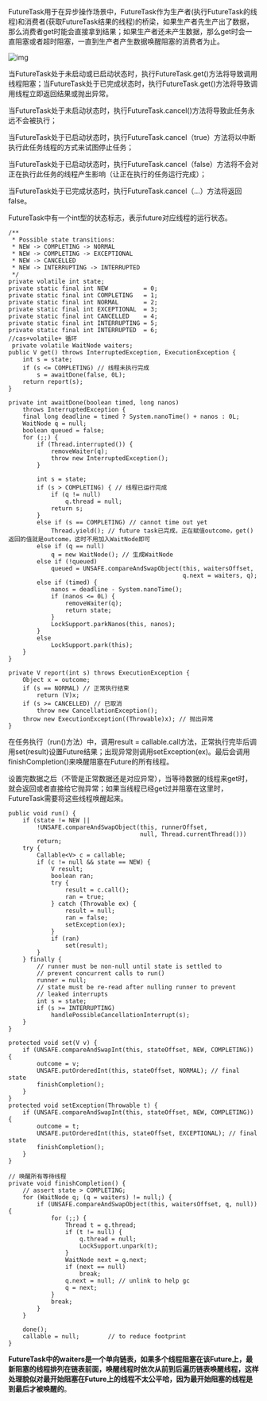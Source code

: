 FutureTask用于在异步操作场景中，FutureTask作为生产者(执行FutureTask的线程)和消费者(获取FutureTask结果的线程)的桥梁，如果生产者先生产出了数据，那么消费者get时能会直接拿到结果；如果生产者还未产生数据，那么get时会一直阻塞或者超时阻塞，一直到生产者产生数据唤醒阻塞的消费者为止。

![img](https://imgconvert.csdnimg.cn/aHR0cHM6Ly9tbWJpei5xcGljLmNuL21tYml6X3BuZy9qT0QzUFVVeFRpYk5mTWNsNmZZTmNaSWhXWUJtRzRRNW1pYXczNWx5MWljQWQyaWJodVBoa0duNmw1Qzc0R0FlTTVpYVJiNjR1bTJZS2hrUGNXNExQNE5admh3LzY0MA?x-oss-process=image/format,png)

当FutureTask处于未启动或已启动状态时，执行FutureTask.get()方法将导致调用线程阻塞；当FutureTask处于已完成状态时，执行FutureTask.get()方法将导致调用线程立即返回结果或抛出异常。

当FutureTask处于未启动状态时，执行FutureTask.cancel()方法将导致此任务永远不会被执行；

当FutureTask处于已启动状态时，执行FutureTask.cancel（true）方法将以中断执行此任务线程的方式来试图停止任务；

当FutureTask处于已启动状态时，执行FutureTask.cancel（false）方法将不会对正在执行此任务的线程产生影响（让正在执行的任务运行完成）；

当FutureTask处于已完成状态时，执行FutureTask.cancel（…）方法将返回false。





FutureTask中有一个int型的状态标志，表示future对应线程的运行状态。

```
/**
 * Possible state transitions:
 * NEW -> COMPLETING -> NORMAL
 * NEW -> COMPLETING -> EXCEPTIONAL
 * NEW -> CANCELLED
 * NEW -> INTERRUPTING -> INTERRUPTED
 */
private volatile int state;
private static final int NEW          = 0;
private static final int COMPLETING   = 1;
private static final int NORMAL       = 2;
private static final int EXCEPTIONAL  = 3;
private static final int CANCELLED    = 4;
private static final int INTERRUPTING = 5;
private static final int INTERRUPTED  = 6;
//cas+volatile+ 循环
 private volatile WaitNode waiters;
public V get() throws InterruptedException, ExecutionException {
    int s = state;
    if (s <= COMPLETING) // 线程未执行完成
        s = awaitDone(false, 0L);
    return report(s);
}
 
private int awaitDone(boolean timed, long nanos)
    throws InterruptedException {
    final long deadline = timed ? System.nanoTime() + nanos : 0L;
    WaitNode q = null;
    boolean queued = false;
    for (;;) {
        if (Thread.interrupted()) {
            removeWaiter(q);
            throw new InterruptedException();
        }
 
        int s = state;
        if (s > COMPLETING) { // 线程已运行完成
            if (q != null)
                q.thread = null;
            return s;
        }
        else if (s == COMPLETING) // cannot time out yet
            Thread.yield(); // future task已完成，正在赋值outcome，get()返回的值就是outcome，这时不用加入WaitNode即可
        else if (q == null)
            q = new WaitNode(); // 生成WaitNode
        else if (!queued)
            queued = UNSAFE.compareAndSwapObject(this, waitersOffset,
                                                 q.next = waiters, q);
        else if (timed) {
            nanos = deadline - System.nanoTime();
            if (nanos <= 0L) {
                removeWaiter(q);
                return state;
            }
            LockSupport.parkNanos(this, nanos);
        }
        else
            LockSupport.park(this);
    }
}
 
private V report(int s) throws ExecutionException {
    Object x = outcome;
    if (s == NORMAL) // 正常执行结束
        return (V)x;
    if (s >= CANCELLED) // 已取消
        throw new CancellationException();
    throw new ExecutionException((Throwable)x); // 抛出异常
}
```

在任务执行（run()方法）中，调用result = callable.call方法，正常执行完毕后调用set(result)设置Future结果；出现异常则调用setException(ex)。最后会调用finishCompletion()来唤醒阻塞在Future的所有线程。

设置完数据之后（不管是正常数据还是对应异常），当等待数据的线程来get时，就会返回或者直接给它抛异常；如果当线程已经get过并阻塞在这里时，FutureTask需要将这些线程唤醒起来。

```
public void run() {
    if (state != NEW ||
        !UNSAFE.compareAndSwapObject(this, runnerOffset,
                                     null, Thread.currentThread()))
        return;
    try {
        Callable<V> c = callable;
        if (c != null && state == NEW) {
            V result;
            boolean ran;
            try {
                result = c.call();
                ran = true;
            } catch (Throwable ex) {
                result = null;
                ran = false;
                setException(ex);
            }
            if (ran)
                set(result);
        }
    } finally {
        // runner must be non-null until state is settled to
        // prevent concurrent calls to run()
        runner = null;
        // state must be re-read after nulling runner to prevent
        // leaked interrupts
        int s = state;
        if (s >= INTERRUPTING)
            handlePossibleCancellationInterrupt(s);
    }
}
 
protected void set(V v) {
    if (UNSAFE.compareAndSwapInt(this, stateOffset, NEW, COMPLETING)) {
        outcome = v;
        UNSAFE.putOrderedInt(this, stateOffset, NORMAL); // final state
        finishCompletion();
    }
}
protected void setException(Throwable t) {
    if (UNSAFE.compareAndSwapInt(this, stateOffset, NEW, COMPLETING)) {
        outcome = t;
        UNSAFE.putOrderedInt(this, stateOffset, EXCEPTIONAL); // final state
        finishCompletion();
    }
}
 
// 唤醒所有等待线程
private void finishCompletion() {
    // assert state > COMPLETING;
    for (WaitNode q; (q = waiters) != null;) {
        if (UNSAFE.compareAndSwapObject(this, waitersOffset, q, null)) {
            for (;;) {
                Thread t = q.thread;
                if (t != null) {
                    q.thread = null;
                    LockSupport.unpark(t);
                }
                WaitNode next = q.next;
                if (next == null)
                    break;
                q.next = null; // unlink to help gc
                q = next;
            }
            break;
        }
    }
 
    done();
    callable = null;        // to reduce footprint
}
```

**FutureTask中的waiters是一个单向链表，如果多个线程阻塞在该Future上，最新阻塞的线程排列在链表前面，唤醒线程时依次从前到后遍历链表唤醒线程，这样处理貌似对最开始阻塞在Future上的线程不太公平哈，因为最开始阻塞的线程是到最后才被唤醒的**。